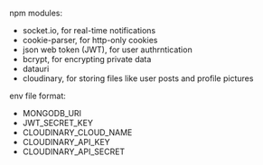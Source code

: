 npm modules:

- socket.io, for real-time notifications
- cookie-parser, for http-only cookies
- json web token (JWT), for user authrntication
- bcrypt, for encrypting private data
- datauri
- cloudinary, for storing files like user posts and profile pictures

env file format:

- MONGODB_URI
- JWT_SECRET_KEY
- CLOUDINARY_CLOUD_NAME
- CLOUDINARY_API_KEY
- CLOUDINARY_API_SECRET
